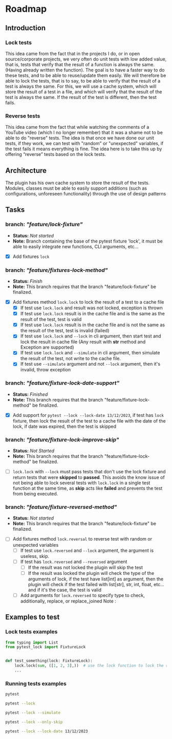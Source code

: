 # Roadmap

## Introduction

### Lock tests

This idea came from the fact that in the projects I do, or in open source/corporate projects, we very often do unit
tests with low added value, that is, tests that verify that the result of a function is always the same. (Having already
written the function). The goal is to have a faster way to do these tests, and to be able to reuse/update them easily.
We will therefore be able to lock the tests, that is to say, to be able to verify that the result of a test is always
the same. For this, we will use a cache system, which will store the result of a test in a file, and which will verify
that the result of the test is always the same. If the result of the test is different, then the test fails.

### Reverse tests

This idea came from the fact that while watching the comments of a YouTube video (which I no longer remember) that it
was a shame not to be able to do "reverse" tests. The idea is that once we have done our unit tests, if they work, we
can test with "random" or "unexpected" variables, if the test fails it means everything is fine. The idea here is to
take this up by offering “reverse” tests based on the lock tests.

## Architecture

The plugin has his own cache system to store the result of the tests. Modules, classes must be able to easily support
additions (such as configurations, unforeseen functionality) through the use of design patterns

## Tasks

### branch: *"feature/lock-fixture"*

* **Status:** _Not started_
* **Note:** Branch containing the base of the pytest fixture 'lock', it must be able to easily integrate new functions, CLI arguments, etc…

- [X] Add fixtures `lock`

### branch: *"feature/fixtures-lock-method"*

* **Status:** _Finish_
* **Note:** This branch requires that the branch "feature/lock-fixture" be finalized.

- [X] Add fixtures method `lock.lock` to lock the result of a test to a cache file
    - [X] If test use `lock.lock` and result was not locked, exception is thrown
    - [X] If test use `lock.lock` result is in the cache file and is the same as the result of the test, test is valid
    - [X] If test use `lock.lock` result is in the cache file and is not the same as the result of the test, test is
      invalid (failed)
    - [X] If test use `lock.lock` and `--lock` in cli argument, then start test and lock the result in cache file (Any
      result with __str__ method and Exception are supported)
    - [X] If test use `lock.lock` and `--simulate` in cli argument, then simulate the result of the test, not write to the cache file.
    - [X] If test use `--simulate` argument and not `--lock` argument, then it's invalid, throw exception

### branch: *"feature/fixture-lock-date-support"*

* **Status:** _Finished_
* **Note:** This branch requires that the branch "feature/fixture-lock-method" be finalized.

- [X] Add support for `pytest --lock --lock-date 13/12/2023`, if test has `lock` fixture, then lock the result of the
  test to a cache file with the date of the lock, if date was expired, then the test is skipped

### branch: *"feature/fixture-lock-improve-skip"*

* **Status:** _Not Started_
* **Note:** This branch requires that the branch "feature/fixture-lock-method" be finalized.

- [ ] `lock.lock` with `--lock` must pass tests that don't use the lock fixture and return tests that were **skipped** to **passed**. This avoids the know issue of not being able to lock several tests with `lock.lock` in a single test function at the same time, as **skip** acts like **failed** and prevents the test from being executed.

### branch: *"feature/fixture-reversed-method"*

* **Status:** _Not started_
* **Note:** This branch requires that the branch "feature/lock-fixture" be finalized.

- [ ] Add fixtures method `lock.reversal` to reverse test with random or unexpected variables
    - [ ] If test use `lock.reversed` and `--lock` argument, the argument is useless, skip.
    - [ ] If test has `lock.reversed` and `--reversed` argument
        - [ ] If the result was not locked the plugin will skip the test
        - [ ] If the result was locked the plugin will check the type of the arguments of lock, if the test have
          list[int] as argument, then the plugin will check if the test failed with list[str], str, int, float, etc...
          and if it's the case, the test is valid
    - [ ] Add arguments for `lock.reversed` to specify type to check, additionally, replace, or replace_joined
      Note :

## Examples to test

### Lock tests examples

```py 
from typing import List
from pytest_lock import FixtureLock


def test_something(lock: FixtureLock):
    lock.lock(sum, ([1, 2, 3],))  # use the lock function to lock the result of the test
    ...
``` 

### Running tests examples

```bash
pytest
```

```bash
pytest --lock
```

```bash
pytest --lock --simulate
```

```bash
pytest --lock --only-skip
```

```bash
pytest --lock --lock-date 13/12/2023
```
